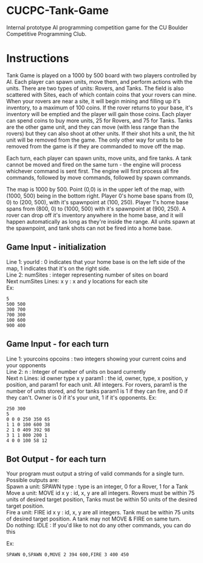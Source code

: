 # CUCPC-Tank-Game
Internal prototype AI programming competition game for the CU Boulder Competitive Programming Club.




# Instructions  
Tank Game is played on a 1000 by 500 board with two players controlled by AI. Each player can spawn units, move them, and perform actions with the units. There are two types of units: Rovers, and Tanks. The field is also scattered with Sites, each of which contain coins that your rovers can mine. When your rovers are near a site, it will begin mining and filling up it's inventory, to a maximum of 100 coins. If the rover returns to your base, it's inventory will be emptied and the player will gain those coins. Each player can spend coins to buy more units, 25 for Rovers, and 75 for Tanks. Tanks are the other game unit, and they can move (with less range than the rovers) but they can also shoot at other units. If their shot hits a unit, the hit unit will be removed from the game. The only other way for units to be removed from the game is if they are commanded to move off the map.  

Each turn, each player can spawn units, move units, and fire tanks. A tank cannot be moved and fired on the same turn - the engine will process whichever command is sent first. The engine will first process all fire commands, followed by move commands, followed by spawn commands.  

The map is 1000 by 500. Point (0,0) is in the upper left of the map, with (1000, 500) being in the bottom right. Player 0's home base spans from (0, 0) to (200, 500), with it's spawnpoint at (100, 250). Player 1's home base spans from (800, 0) to (1000, 500) with it's spawnpoint at (900, 250). A rover can drop off it's inventory anywhere in the home base, and it will happen automatically as long as they're inside the range. All units spawn at the spawnpoint, and tank shots can not be fired into a home base.  

## Game Input - initialization  
Line 1: yourId : 0 indicates that your home base is on the left side of the map, 1 indicates that it's on the right side.  
Line 2: numSites : integer representing number of sites on board  
Next numSites Lines: x y : x and y locations for each site  
Ex:  
```
5
500 500
300 700
700 300
100 600
900 400
```
## Game Input - for each turn  
Line 1: yourcoins opcoins : two integers showing your current coins and your opponents  
Line 2: n : Integer of number of units on board currently  
Next n Lines: id owner type x y param1 : the id, owner, type, x position, y position, and param1 for each unit. All integers. For rovers, param1 is the number of units stored, and for tanks param1 is 1 if they can fire, and 0 if they can't. Owner is 0 if it's your unit, 1 if it's opponents.
Ex:  
```
250 300
5
0 0 0 250 350 65
1 1 0 100 600 38
2 1 0 409 392 98
3 1 1 800 200 1
4 0 0 100 58 12
```


## Bot Output - for each turn  
Your program must output a string of valid commands for a single turn. Possible outputs are:  
Spawn a unit: SPAWN type : type is an integer, 0 for a Rover, 1 for a Tank  
Move a unit: MOVE id x y : id, x, y are all integers. Rovers must be within 75 units of desired target position, Tanks must be within 50 units of the desired target position.  
Fire a unit: FIRE id x y : id, x, y are all integers. Tank must be within 75 units of desired target position. A tank may not MOVE & FIRE on same turn.  
Do nothing: IDLE : If you'd like to not do any other commands, you can do this  

Ex:
```
SPAWN 0,SPAWN 0,MOVE 2 394 600,FIRE 3 400 450  
```